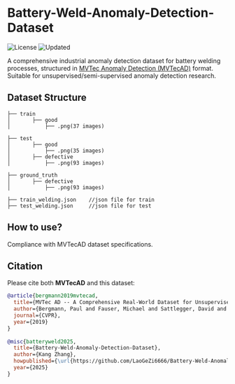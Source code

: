 # Battery-Weld-Anomaly-Detection-Dataset 
![License](https://img.shields.io/badge/License-CC_BY--SA_4.0-green)  ![Updated](https://img.shields.io/badge/Last_Update-2025--03--25-blue) 
 
A comprehensive industrial anomaly detection dataset for battery welding processes, structured in [MVTec Anomaly Detection (MVTecAD)](https://www.mvtec.com/company/research/datasets/mvtec-ad)  format. Suitable for unsupervised/semi-supervised anomaly detection research.
 
## Dataset Structure 
    ├── train           
    │       ├── good
    │           ├── .png(37 images)
    
    ├── test    
    │       ├── good
    │           ├── .png(35 images)
    │       ├── defective
    │           ├── .png(93 images)
    
    ├── ground_truth             
    │       ├── defective
    │           ├── .png(93 images)
    
    ├── train_welding.json    //json file for train
    ├── test_welding.json     //json file for test

## How to use?
Compliance with MVTecAD dataset specifications.

## Citation 
Please cite both **MVTecAD** and this dataset:
```bibtex 
@article{bergmann2019mvtecad,
  title={MVTec AD -- A Comprehensive Real-World Dataset for Unsupervised Anomaly Detection},
  author={Bergmann, Paul and Fauser, Michael and Sattlegger, David and Steger, Carsten},
  journal={CVPR},
  year={2019}
}
 
@misc{batteryweld2025,
  title={Battery-Weld-Anomaly-Detection-Dataset},
  author={Kang Zhang},
  howpublished={\url{https://github.com/LaoGeZi6666/Battery-Weld-Anomaly-Detection-Dataset}}, 
  year={2025}
}
